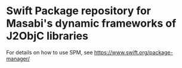 # **Swift Package repository for Masabi's dynamic frameworks of J2ObjC libraries** 

For details on how to use SPM, see https://www.swift.org/package-manager/
